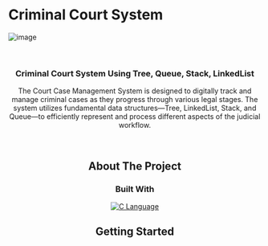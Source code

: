# Criminal Court System
![image](https://github.com/user-attachments/assets/7c7d2748-be10-41ca-b937-748d41bfae91)

<br />

<div  align="center">

<a  href="https://github.com/The-Great-Dayan-s-Attorney/criminal-court-system">

</a>

<h3  align="center">Criminal Court System Using Tree, Queue, Stack, LinkedList</h3>

<p  align="center">

The Court Case Management System is designed to digitally track and manage criminal cases as they progress through various legal stages. The system utilizes fundamental data structures—Tree, LinkedList, Stack, and Queue—to efficiently represent and process different aspects of the judicial workflow.

<br/>

## About The Project


### Built With

<!-- row images -->
<div>
  <a href="https://flutter.dev/">
    <img src="https://img.shields.io/badge/CLang-20232A?style=for-the-badge&logo=c&logoColor=61DAFB" alt="C Language" />
  </a>
</div>

## Getting Started
